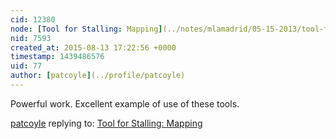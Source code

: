 ```yaml
---
cid: 12380
node: [Tool for Stalling: Mapping](../notes/mlamadrid/05-15-2013/tool-for-stalling-mapping)
nid: 7593
created_at: 2015-08-13 17:22:56 +0000
timestamp: 1439486576
uid: 77
author: [patcoyle](../profile/patcoyle)
---
```


Powerful work. Excellent example of use of these tools.

[patcoyle](../profile/patcoyle) replying to: [Tool for Stalling: Mapping](../notes/mlamadrid/05-15-2013/tool-for-stalling-mapping)

